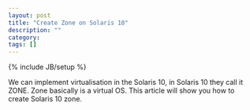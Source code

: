 ```yaml
---
layout: post
title: "Create Zone on Solaris 10"
description: ""
category: 
tags: []
---
```

{% include JB/setup %}


We can implement virtualisation in the Solaris 10, in Solaris 10 they call it ZONE. Zone basically is a virtual OS. This article will show you how to create Solaris 10 zone.
